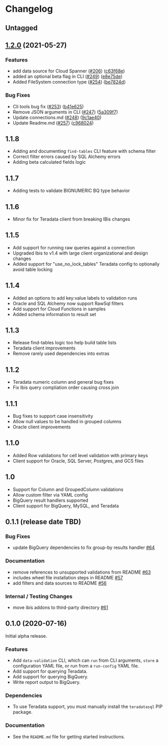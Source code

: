 # Changelog

## Untagged

## [1.2.0](https://www.github.com/GoogleCloudPlatform/professional-services-data-validator/compare/v1.1.7...v1.2.0) (2021-05-27)


### Features

* add data source for Cloud Spanner ([#206](https://www.github.com/GoogleCloudPlatform/professional-services-data-validator/issues/206)) ([c63f68e](https://www.github.com/GoogleCloudPlatform/professional-services-data-validator/commit/c63f68edb7af1eb3abf7b2922062d477ef4f8aed))
* added an optional beta flag in CLI ([#249](https://www.github.com/GoogleCloudPlatform/professional-services-data-validator/issues/249)) ([e8e75de](https://www.github.com/GoogleCloudPlatform/professional-services-data-validator/commit/e8e75de2443491a7007e9bda741b9821ad2f3a00))
* Added FileSystem connection type ([#254](https://www.github.com/GoogleCloudPlatform/professional-services-data-validator/issues/254)) ([be7824d](https://www.github.com/GoogleCloudPlatform/professional-services-data-validator/commit/be7824df8cd5bacd61862c7ff266b70b698461fd))


### Bug Fixes

* Cli tools bug fix ([#253](https://www.github.com/GoogleCloudPlatform/professional-services-data-validator/issues/253)) ([b41e625](https://www.github.com/GoogleCloudPlatform/professional-services-data-validator/commit/b41e6251bb240e2667f25fcb05e45893f0fbe62e))
* Remove JSON arguments in CLI ([#247](https://www.github.com/GoogleCloudPlatform/professional-services-data-validator/issues/247)) ([5a309f7](https://www.github.com/GoogleCloudPlatform/professional-services-data-validator/commit/5a309f7d4f2fc8e1ec9d55552541030c993ae306))
* Update connections.md ([#248](https://www.github.com/GoogleCloudPlatform/professional-services-data-validator/issues/248)) ([9c1ae40](https://www.github.com/GoogleCloudPlatform/professional-services-data-validator/commit/9c1ae400d5c2048c93222e48f336b43df2eebef2))
* Update Readme.md ([#257](https://www.github.com/GoogleCloudPlatform/professional-services-data-validator/issues/257)) ([c968024](https://www.github.com/GoogleCloudPlatform/professional-services-data-validator/commit/c9680242e8ae41dea63bb866c5a9738810f3da15))

## 1.1.8

- Adding and documenting `find-tables` CLI feature with schema filter
- Correct filter errors caused by SQL Alchemy errors
- Adding beta calculated fields logic

## 1.1.7

- Adding tests to validate BIGNUMERIC BQ type behavior

## 1.1.6

- Minor fix for Teradata client from breaking IBis changes

## 1.1.5

- Add support for running raw queries against a connection
- Upgraded Ibis to v1.4 with large client organizational and design changes
- Added support for "use_no_lock_tables" Teradata config to optionally avoid
  table locking

## 1.1.4

- Added an options to add key:value labels to validation runs
- Oracle and SQL Alchemy now support RawSql filters
- Add support for Cloud Functions in samples
- Added schema information to result set

## 1.1.3

- Release find-tables logic too help build table lists
- Teradata client improvements
- Remove rarely used dependencies into extras

## 1.1.2

- Teradata numeric column and general bug fixes
- Fix Ibis query compliation order causing cross join

## 1.1.1

- Bug fixes to support case insensitivity
- Allow null values to be handled in grouped columns
- Oracle client improvements

## 1.1.0

- Added Row validations for cell level validation with primary keys
- Client support for Oracle, SQL Server, Postgres, and GCS files

## 1.0

- Support for Column and GroupedColumn validations
- Allow custom filter via YAML config
- BigQuery result handlers supported
- Client support for BigQuery, MySQL, and Teradata

## 0.1.1 (release date TBD)

### Bug Fixes

- update BigQuery dependencies to fix group-by results handler [#64](https://github.com/GoogleCloudPlatform/professional-services-data-validator/pull/64)

### Documentation

- remove references to unsupported validations from README [#63](https://github.com/GoogleCloudPlatform/professional-services-data-validator/pull/63)
- includes wheel file installation steps in README [#57](https://github.com/GoogleCloudPlatform/professional-services-data-validator/pull/57)
- add filters and data sources to README [#56](https://github.com/GoogleCloudPlatform/professional-services-data-validator/pull/56)

### Internal / Testing Changes

- move ibis addons to third-party directory [#61](https://github.com/GoogleCloudPlatform/professional-services-data-validator/pull/61)


## 0.1.0 (2020-07-16)

Initial alpha release.

### Features

- Add `data-validation` CLI, which can `run` from CLI arguments, `store` a
  configuration YAML file, or run from a `run-config` YAML file.
- Add support for querying Teradata.
- Add support for querying BigQuery.
- Write report output to BigQuery.

### Dependencies

- To use Teradata support, you must manually install the `teradatasql` PIP
  package.

### Documentation

- See the `README.md` file for getting started instructions.
